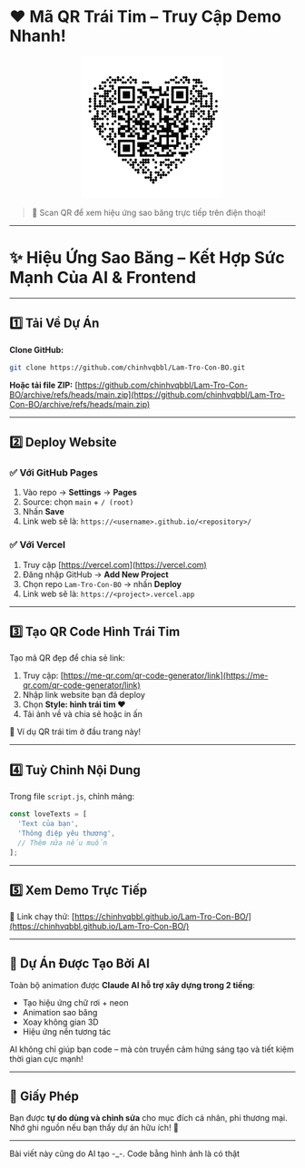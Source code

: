 # ❤️ Mã QR Trái Tim – Truy Cập Demo Nhanh!

<p align="center">
  <a href="https://chinhvqbbl.github.io/Lam-Tro-Con-BO/">
    <img src="https://github.com/chinhvqbbl/Lam-Tro-Con-BO/blob/main/qrcode_211881377_0b109e0cd59181e059e4517d03ec7133.png?raw=true" alt="QR Demo" width="250" height="250"/>
  </a>
</p>

> 📱 Scan QR để xem hiệu ứng sao băng trực tiếp trên điện thoại!

---

# ✨ Hiệu Ứng Sao Băng – Kết Hợp Sức Mạnh Của AI & Frontend

---

## 1️⃣ Tải Về Dự Án

**Clone GitHub:**

```bash
git clone https://github.com/chinhvqbbl/Lam-Tro-Con-BO.git
```

**Hoặc tải file ZIP:**
[https://github.com/chinhvqbbl/Lam-Tro-Con-BO/archive/refs/heads/main.zip](https://github.com/chinhvqbbl/Lam-Tro-Con-BO/archive/refs/heads/main.zip)

---

## 2️⃣ Deploy Website

### ✅ Với GitHub Pages

1. Vào repo → **Settings** → **Pages**
2. Source: chọn `main` + `/ (root)`
3. Nhấn **Save**
4. Link web sẽ là:
   `https://<username>.github.io/<repository>/`

### ✅ Với Vercel

1. Truy cập [https://vercel.com](https://vercel.com)
2. Đăng nhập GitHub → **Add New Project**
3. Chọn repo `Lam-Tro-Con-BO` → nhấn **Deploy**
4. Link web sẽ là:
   `https://<project>.vercel.app`

---

## 3️⃣ Tạo QR Code Hình Trái Tim

Tạo mã QR đẹp để chia sẻ link:

1. Truy cập: [https://me-qr.com/qr-code-generator/link](https://me-qr.com/qr-code-generator/link)
2. Nhập link website bạn đã deploy
3. Chọn **Style: hình trái tim ❤️**
4. Tải ảnh về và chia sẻ hoặc in ấn

📌 Ví dụ QR trái tim ở đầu trang này!

---

## 4️⃣ Tuỳ Chỉnh Nội Dung

Trong file `script.js`, chỉnh mảng:

```js
const loveTexts = [
  'Text của bạn',
  'Thông điệp yêu thương',
  // Thêm nữa nếu muốn
];
```

---

## 5️⃣ Xem Demo Trực Tiếp

🔗 Link chạy thử:
[https://chinhvqbbl.github.io/Lam-Tro-Con-BO/](https://chinhvqbbl.github.io/Lam-Tro-Con-BO/)

---

## 🤖 Dự Án Được Tạo Bởi AI

Toàn bộ animation được **Claude AI hỗ trợ xây dựng trong 2 tiếng**:

* Tạo hiệu ứng chữ rơi + neon
* Animation sao băng
* Xoay không gian 3D
* Hiệu ứng nền tương tác

AI không chỉ giúp bạn code – mà còn truyền cảm hứng sáng tạo và tiết kiệm thời gian cực mạnh!

---

## 📄 Giấy Phép

Bạn được **tự do dùng và chỉnh sửa** cho mục đích cá nhân, phi thương mại. Nhớ ghi nguồn nếu bạn thấy dự án hữu ích! 💖

---

Bài viết này cũng do AI tạo -_-. Code bằng hình ảnh là có thật
